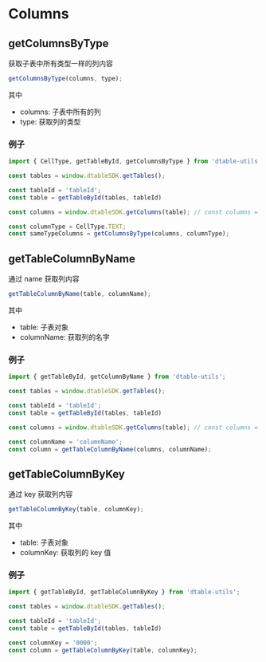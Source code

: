 # Columns

## getColumnsByType

获取子表中所有类型一样的列内容

```javascript
getColumnsByType(columns, type);
```

其中

* columns: 子表中所有的列
* type: 获取列的类型

### 例子
```javascript
import { CellType, getTableById, getColumnsByType } from 'dtable-utils';

const tables = window.dtableSDK.getTables();

const tableId = 'tableId';
const table = getTableById(tables, tableId)

const columns = window.dtableSDK.getColumns(table); // const columns = table.columns;

const columnType = CellType.TEXT;
const sameTypeColumns = getColumnsByType(columns, columnType);
```

## getTableColumnByName

通过 name 获取列内容

```javascript
getTableColumnByName(table, columnName);
```

其中

* table: 子表对象
* columnName: 获取列的名字

### 例子
```javascript
import { getTableById, getColumnByName } from 'dtable-utils';

const tables = window.dtableSDK.getTables();

const tableId = 'tableId';
const table = getTableById(tables, tableId)

const columns = window.dtableSDK.getColumns(table); // const columns = table.columns;

const columnName = 'columnName';
const column = getTableColumnByName(columns, columnName);
```

## getTableColumnByKey

通过 key 获取列内容

```javascript
getTableColumnByKey(table, columnKey);
```

其中

* table: 子表对象
* columnKey: 获取列的 key 值

### 例子
```javascript
import { getTableById, getTableColumnByKey } from 'dtable-utils';

const tables = window.dtableSDK.getTables();

const tableId = 'tableId';
const table = getTableById(tables, tableId)

const columnKey = '0000';
const column = getTableColumnByKey(table, columnKey);
```
